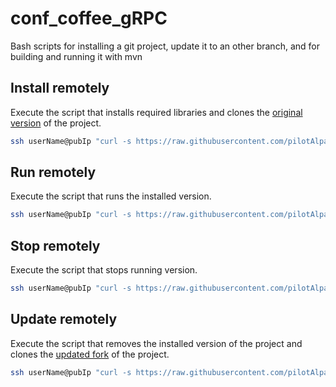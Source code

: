 # conf_coffee_gRPC

Bash scripts for installing a git project, update it to an other branch, and for building and running it with mvn

## Install remotely

Execute the script that installs required libraries and clones the [original version](https://github.com/escalope/coffeegrpc) of the project.

```bash
ssh userName@pubIp "curl -s https://raw.githubusercontent.com/pilotAlpal/conf_coffee_gRPC/master/install.sh | bash "
```

## Run remotely

Execute the script that runs the installed version.

```bash
ssh userName@pubIp "curl -s https://raw.githubusercontent.com/pilotAlpal/conf_coffee_gRPC/master/run.sh | bash "
```

## Stop remotely

Execute the script that stops running version.

```bash
ssh userName@pubIp "curl -s https://raw.githubusercontent.com/pilotAlpal/conf_coffee_gRPC/master/stop.sh | bash "
```


## Update remotely

Execute the script that removes the installed version of the project and clones the [updated fork](https://github.com/softportal/coffeegrpc) of the project.

```bash
ssh userName@pubIp "curl -s https://raw.githubusercontent.com/pilotAlpal/conf_coffee_gRPC/master/update.sh | bash "
```

